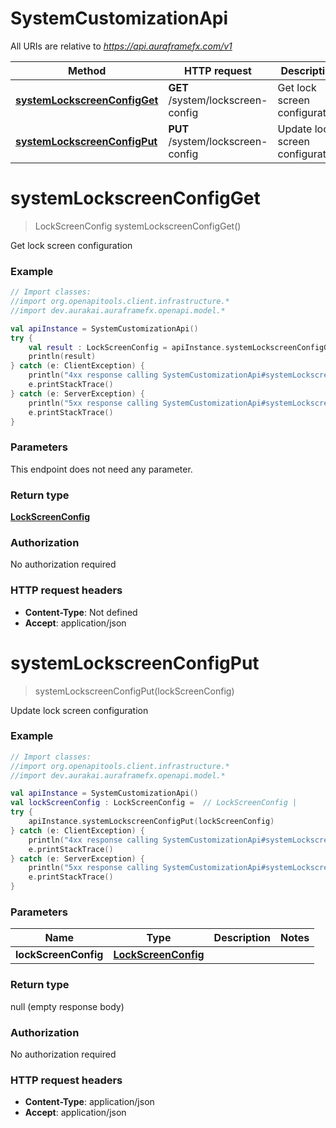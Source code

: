 # SystemCustomizationApi

All URIs are relative to *https://api.auraframefx.com/v1*

| Method | HTTP request | Description |
| ------------- | ------------- | ------------- |
| [**systemLockscreenConfigGet**](SystemCustomizationApi.md#systemLockscreenConfigGet) | **GET** /system/lockscreen-config | Get lock screen configuration |
| [**systemLockscreenConfigPut**](SystemCustomizationApi.md#systemLockscreenConfigPut) | **PUT** /system/lockscreen-config | Update lock screen configuration |


<a id="systemLockscreenConfigGet"></a>
# **systemLockscreenConfigGet**
> LockScreenConfig systemLockscreenConfigGet()

Get lock screen configuration

### Example
```kotlin
// Import classes:
//import org.openapitools.client.infrastructure.*
//import dev.aurakai.auraframefx.openapi.model.*

val apiInstance = SystemCustomizationApi()
try {
    val result : LockScreenConfig = apiInstance.systemLockscreenConfigGet()
    println(result)
} catch (e: ClientException) {
    println("4xx response calling SystemCustomizationApi#systemLockscreenConfigGet")
    e.printStackTrace()
} catch (e: ServerException) {
    println("5xx response calling SystemCustomizationApi#systemLockscreenConfigGet")
    e.printStackTrace()
}
```

### Parameters
This endpoint does not need any parameter.

### Return type

[**LockScreenConfig**](LockScreenConfig.md)

### Authorization

No authorization required

### HTTP request headers

 - **Content-Type**: Not defined
 - **Accept**: application/json

<a id="systemLockscreenConfigPut"></a>
# **systemLockscreenConfigPut**
> systemLockscreenConfigPut(lockScreenConfig)

Update lock screen configuration

### Example
```kotlin
// Import classes:
//import org.openapitools.client.infrastructure.*
//import dev.aurakai.auraframefx.openapi.model.*

val apiInstance = SystemCustomizationApi()
val lockScreenConfig : LockScreenConfig =  // LockScreenConfig | 
try {
    apiInstance.systemLockscreenConfigPut(lockScreenConfig)
} catch (e: ClientException) {
    println("4xx response calling SystemCustomizationApi#systemLockscreenConfigPut")
    e.printStackTrace()
} catch (e: ServerException) {
    println("5xx response calling SystemCustomizationApi#systemLockscreenConfigPut")
    e.printStackTrace()
}
```

### Parameters
| Name | Type | Description  | Notes |
| ------------- | ------------- | ------------- | ------------- |
| **lockScreenConfig** | [**LockScreenConfig**](LockScreenConfig.md)|  | |

### Return type

null (empty response body)

### Authorization

No authorization required

### HTTP request headers

 - **Content-Type**: application/json
 - **Accept**: application/json

